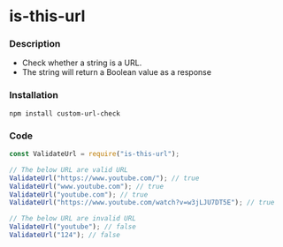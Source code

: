 #  is-this-url

### Description
- Check whether a string is a URL.
- The string will return a Boolean value as a response

### Installation
 

    npm install custom-url-check

### Code
  
```javascript
const ValidateUrl = require("is-this-url"); 

// The below URL are valid URL
ValidateUrl("https://www.youtube.com/"); // true
ValidateUrl("www.youtube.com"); // true
ValidateUrl("youtube.com"); // true
ValidateUrl("https://www.youtube.com/watch?v=w3jLJU7DT5E"); // true

// The below URL are invalid URL
ValidateUrl("youtube"); // false
ValidateUrl("124"); // false 
``` 
